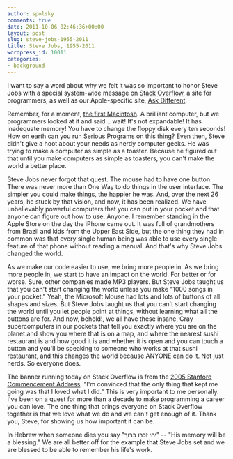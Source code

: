 ```yaml
---
author: spolsky
comments: true
date: 2011-10-06 02:46:36+00:00
layout: post
slug: steve-jobs-1955-2011
title: Steve Jobs, 1955-2011
wordpress_id: 10011
categories:
- background
---
```


I want to say a word about why we felt it was so important to honor Steve Jobs with a special system-wide message on [Stack Overflow](http://stackoverflow.com/), a site for programmers, as well as our Apple-specific site, [Ask Different](http://apple.stackexchange.com).





Remember, for a moment, [the first Macintosh](http://en.wikipedia.org/wiki/Macintosh_128K).  A brilliant computer, but we programmers looked at it and said... wait! It's not expandable! It has inadequate memory! You have to change the floppy disk every ten seconds! How on earth can you run Serious Programs on this thing? Even then, Steve didn't give a hoot about your needs as nerdy computer geeks. He was trying to make a computer as simple as a toaster. Because he figured out that until you make computers as simple as toasters, you can't make the world a better place.





Steve Jobs never forgot that quest. The mouse had to have one button. There was never more than One Way to do things in the user interface. The simpler you could make things, the happier he was. And, over the next 26 years, he stuck by that vision, and now, it has been realized. We have unbelievably powerful computers that you can put in your pocket and that anyone can figure out how to use. Anyone. I remember standing in the Apple Store on the day the iPhone came out. It was full of grandmothers from Brazil and kids from the Upper East Side, but the one thing they had in common was that every single human being was able to use every single feature of that phone without reading a manual. And that's why Steve Jobs changed the world.





As we make our code easier to use, we bring more people in. As we bring more people in, we start to have an impact on the world. For better or for worse. Sure, other companies made MP3 players. But Steve Jobs taught us that you can't start changing the world unless you make "1000 songs in your pocket." Yeah, the Microsoft Mouse had lots and lots of buttons of all shapes and sizes. But Steve Jobs taught us that you can't start changing the world until you let people point at things, without learning what all the buttons are for. And now, behold!, we all have these insane, Cray supercomputers in our pockets that tell you exactly where you are on the planet and show you where that is on a map, and where the nearest sushi restaurant is and how good it is and whether it is open and you can touch a button and you'll be speaking to someone who works at that sushi restaurant, and this changes the world because ANYONE can do it. Not just nerds. So everyone does.





The banner running today on Stack Overflow is from the [2005 Stanford Commencement Address](http://news.stanford.edu/news/2005/june15/jobs-061505.html). "I'm convinced that the only thing that kept me going was that I loved what I did." This is very important to me personally. I've been on a quest for more than a decade to make programming a career you can love. The one thing that brings everyone on Stack Overflow together is that we love what we do and we can't get enough of it. Thank you, Steve, for showing us how important it can be.





In Hebrew when someone dies you say "יהי זכרו ברוך" -- "His memory will be a blessing." We are all better off for the example that Steve Jobs set and we are blessed to be able to remember his life's work.
